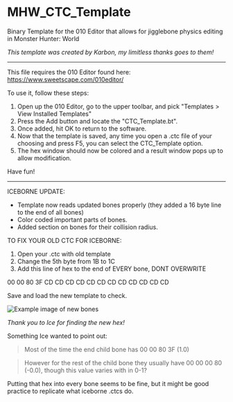 # MHW_CTC_Template
Binary Template for the 010 Editor that allows for jigglebone physics editing in Monster Hunter: World

_This template was created by Karbon, my limitless thanks goes to them!_

***
This file requires the 010 Editor found here: https://www.sweetscape.com/010editor/

To use it, follow these steps:
1. Open up the 010 Editor, go to the upper toolbar, and pick "Templates > View Installed Templates"
2. Press the Add button and locate the "CTC_Template.bt".
3. Once added, hit OK to return to the software.
4. Now that the template is saved, any time you open a .ctc file of your choosing and press F5, you can select the CTC_Template option. 
6. The hex window should now be colored and a result window pops up to allow modification.

Have fun!

***
ICEBORNE UPDATE:
- Template now reads updated bones properly (they added a 16 byte line to the end of all bones)
- Color coded important parts of bones.
- Added section on bones for their collision radius.

TO FIX YOUR OLD CTC FOR ICEBORNE:
1) Open your .ctc with old template
2) Change the 5th byte from 1B to 1C
3) Add this line of hex to the end of EVERY bone, DONT OVERWRITE

00 00 80 3F CD CD CD CD CD CD CD CD CD CD CD CD

Save and load the new template to check.

![Example image of new bones](https://cdn.discordapp.com/attachments/481188093123231764/665446423877255182/unknown.png)

_Thank you to Ice for finding the new hex!_

Something Ice wanted to point out:
> Most of the time the end child bone has 00 00 80 3F (1.0)

> However for the rest of the child bone they usually have 00 00 00 80 (-0.0), though this value varies with in 0-1?

Putting that hex into every bone seems to be fine, but it might be good practice to replicate what iceborne .ctcs do.
